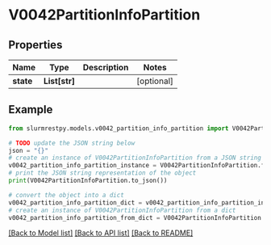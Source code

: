 # V0042PartitionInfoPartition


## Properties

Name | Type | Description | Notes
------------ | ------------- | ------------- | -------------
**state** | **List[str]** |  | [optional]

## Example

```python
from slurmrestpy.models.v0042_partition_info_partition import V0042PartitionInfoPartition

# TODO update the JSON string below
json = "{}"
# create an instance of V0042PartitionInfoPartition from a JSON string
v0042_partition_info_partition_instance = V0042PartitionInfoPartition.from_json(json)
# print the JSON string representation of the object
print(V0042PartitionInfoPartition.to_json())

# convert the object into a dict
v0042_partition_info_partition_dict = v0042_partition_info_partition_instance.to_dict()
# create an instance of V0042PartitionInfoPartition from a dict
v0042_partition_info_partition_from_dict = V0042PartitionInfoPartition.from_dict(v0042_partition_info_partition_dict)
```
[[Back to Model list]](../README.md#documentation-for-models) [[Back to API list]](../README.md#documentation-for-api-endpoints) [[Back to README]](../README.md)


